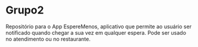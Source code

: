 Grupo2
======

Repositório para o App EspereMenos, aplicativo que permite ao usuário ser notificado quando chegar a sua vez em qualquer espera. Pode ser usado no atendimento ou no restaurante.
